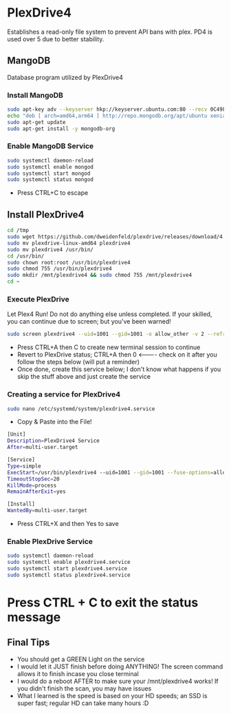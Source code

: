 # PlexDrive4
Establishes a read-only file system to prevent API bans with plex.  PD4 is used over 5 due to better stability.

## MangoDB
Database program utilized by PlexDrive4

### Install MangoDB
```sh
sudo apt-key adv --keyserver hkp://keyserver.ubuntu.com:80 --recv 0C49F3730359A14518585931BC711F9BA15703C6
echo "deb [ arch=amd64,arm64 ] http://repo.mongodb.org/apt/ubuntu xenial/mongodb-org/3.4 multiverse" | sudo tee /etc/apt/sources.list.d/mongodb-org-3.4.list
sudo apt-get update
sudo apt-get install -y mongodb-org
```

### Enable MangoDB Service

```sh
sudo systemctl daemon-reload
sudo systemctl enable mongod
sudo systemctl start mongod
sudo systemctl status mongod
```

- Press CTRL+C to escape

## Install PlexDrive4
```sh
cd /tmp
sudo wget https://github.com/dweidenfeld/plexdrive/releases/download/4.0.0/plexdrive-linux-amd64
sudo mv plexdrive-linux-amd64 plexdrive4
sudo mv plexdrive4 /usr/bin/
cd /usr/bin/
sudo chown root:root /usr/bin/plexdrive4
sudo chmod 755 /usr/bin/plexdrive4
sudo mkdir /mnt/plexdrive4 && sudo chmod 755 /mnt/plexdrive4
cd ~
```
### Execute PlexDrive
Let Plex4 Run! Do not do anything else unless completed. If your skilled, you can continue due to screen; but you've been warned!

```sh
sudo screen plexdrive4 --uid=1001 --gid=1001 -o allow_other -v 2 --refresh-interval=1m /mnt/plexdrive4
```
- Press CTRL+A then C to create new terminal session to continue
- Revert to PlexDrive status; CTRL+A then 0 <---- check on it after you follow the steps below (will put a reminder)
- Once done, create this service below; I don't know what happens if you skip the stuff above and just create the service

### Creating a service for PlexDrive4

```sh
sudo nano /etc/systemd/system/plexdrive4.service
```

- Copy & Paste into the File!

```sh
[Unit]
Description=PlexDrive4 Service
After=multi-user.target

[Service]
Type=simple
ExecStart=/usr/bin/plexdrive4 --uid=1001 --gid=1001 --fuse-options=allow_other --refresh-interval=1m /mnt/plexdrive4
TimeoutStopSec=20
KillMode=process
RemainAfterExit=yes

[Install]
WantedBy=multi-user.target
```

- Press CTRL+X and then Yes to save

### Enable PlexDrive Service

```sh
sudo systemctl daemon-reload
sudo systemctl enable plexdrive4.service
sudo systemctl start plexdrive4.service
sudo systemctl status plexdrive4.service
```
# Press CTRL + C to exit the status message

## Final Tips
- You should get a GREEN Light on the service
- I would let it JUST finish before doing ANYTHING! The screen command allows it to finish incase you close terminal
- I would do a reboot AFTER to make sure your /mnt/plexdrive4 works! If you didn't finish the scan, you may have issues
- What I learned is the speed is based on your HD speeds; an SSD is super fast; regular HD can take many hours :D

